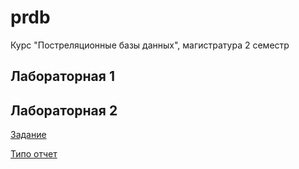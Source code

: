 # prdb
Курс "Постреляционные базы данных", магистратура 2 семестр

## Лабораторная 1

## Лабораторная 2
[Задание](lab2/README.md)

[Типо отчет](la2/../lab2/results.md)
